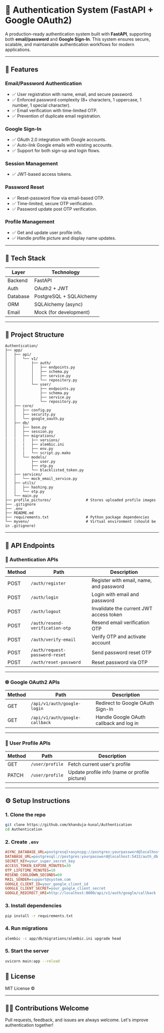 # 🔐 Authentication System (FastAPI + Google OAuth2)

A production-ready authentication system built with **FastAPI**, supporting both **email/password** and **Google Sign-In**. This system ensures secure, scalable, and maintainable authentication workflows for modern applications.

---

## 🚀 Features

### Email/Password Authentication
- ✅ User registration with name, email, and secure password.
- ✅ Enforced password complexity (8+ characters, 1 uppercase, 1 number, 1 special character).
- ✅ Email verification with time-limited OTP.
- ✅ Prevention of duplicate email registration.

### Google Sign-In
- ✅ OAuth 2.0 integration with Google accounts.
- ✅ Auto-link Google emails with existing accounts.
- ✅ Support for both sign-up and login flows.

### Session Management
- ✅ JWT-based access tokens.

### Password Reset
- ✅ Reset-password flow via email-based OTP.
- ✅ Time-limited, secure OTP verification.
- ✅ Password update post OTP verification.

### Profile Management
- ✅ Get and update user profile info.
- ✅ Handle profile picture and display name updates.

---

## 🧱 Tech Stack

| Layer        | Technology             |
|--------------|-------------------------|
| Backend      | FastAPI                 |
| Auth         | OAuth2 + JWT            |
| Database     | PostgreSQL + SQLAlchemy |
| ORM          | SQLAlchemy (async)      |
| Email        | Mock (for development)  |

---

## 📁 Project Structure

```
Authentication/
├── app/
│   ├── api/
│   │   └── v1/
│   │       ├── auth/
│   │       │   ├── endpoints.py
│   │       │   ├── schema.py
│   │       │   ├── service.py
│   │       │   └── repository.py
│   │       └── user/
│   │           ├── endpoints.py
│   │           ├── schema.py
│   │           ├── service.py
│   │           └── repository.py
│   ├── core/
│   │   ├── config.py
│   │   ├── security.py
│   │   └── google_oauth.py
│   ├── db/
│   │   ├── base.py
│   │   ├── session.py
│   │   ├── migrations/
|   |   |   ├── versions/
│   │   |   ├── alembic.ini
│   │   |   ├── env.py
│   │   |   └── script.py.mako
│   │   └── models/
│   │       ├── user.py
│   │       ├── otp.py
│   │       └── blacklisted_token.py
│   ├── services/
│   │   └── mock_email_service.py
│   ├── utils/
│   │   ├── hashing.py
│   │   └── otp.py
│   └── main.py
├── profile_pictures/                # Stores uploaded profile images
├── .gitignore 
├── .env                      
├── README.md                        
├── requirements.txt                 # Python package dependencies
└── myvenv/                          # Virtual environment (should be in .gitignore)

```

---

## 🔑 API Endpoints
### 🔐 Authentication APIs

| Method | Path                              | Description                                       |
|--------|-----------------------------------|---------------------------------------------------|
| POST   | `/auth/register`                  | Register with email, name, and password           |
| POST   | `/auth/login`                     | Login with email and password                     |
| POST   | `/auth/logout`                    | Invalidate the current JWT access token           |
| POST   | `/auth/resend-verification-otp`   | Resend email verification OTP                     |
| POST   | `/auth/verify-email`              | Verify OTP and activate account                   |
| POST   | `/auth/request-password-reset`    | Send password reset OTP                           |
| POST   | `/auth/reset-password`            | Reset password via OTP                            |

---

### 🌐 Google OAuth2 APIs

| Method | Path                              | Description                                       |
|--------|-----------------------------------|---------------------------------------------------|
| GET    | `/api/v1/auth/google-login`       | Redirect to Google OAuth Sign-In                  |
| GET    | `/api/v1/auth/google-callback`    | Handle Google OAuth callback and log in           |

---

### 👤 User Profile APIs

| Method | Path                              | Description                                       |
|--------|-----------------------------------|---------------------------------------------------|
| GET    | `/user/profile`                   | Fetch current user's profile                      |
| PATCH  | `/user/profile`                   | Update profile info (name or profile picture)     |

---

## ⚙️ Setup Instructions

### 1. Clone the repo
```bash
git clone https://github.com/khanduja-kunal/Authentication
cd Authentication
```

### 2. Create `.env`
```ini
ASYNC_DATABASE_URL=postgresql+asyncpg://postgres:yourpassword@localhost:5432/auth_db
DATABASE_URL=postgresql://postgres:yourpassword@localhost:5432/auth_db
SECRET_KEY=your_super_secret_key
ACCESS_TOKEN_EXPIRE_MINUTES=30
OTP_LIFETIME_MINUTES=10
RESEND_COOLDOWN_SECONDS=60
MAIL_SENDER=support@system.com
GOOGLE_CLIENT_ID=your_google_client_id
GOOGLE_CLIENT_SECRET=your_google_client_secret
GOOGLE_REDIRECT_URI=http://localhost:8000/api/v1/auth/google/callback
```

### 3. Install dependencies
```bash
pip install -r requirements.txt
```

### 4. Run migrations
```bash
alembic -c app/db/migrations/alembic.ini upgrade head
```

### 5. Start the server
```bash
uvicorn main:app --reload
```
## 📄 License

MIT License ©

---

## 🙋‍♂️ Contributions Welcome

Pull requests, feedback, and issues are always welcome. Let's improve authentication together!
